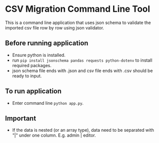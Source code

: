 # CSV Migration Command Line Tool

This is a command line application that uses json schema to validate the imported csv file row by row using json validator.

## Before running application

- Ensure python is installed.
- run `pip install jsonschema pandas requests python-dotenv` to install required packages.
- json schema file ends with .json and csv file ends with .csv should be ready to input.

## To run application

- Enter command line `python app.py`.

## Important

- If the data is nested (or an array type), data need to be separated with "|" under one column. E.g. admin | editor.
